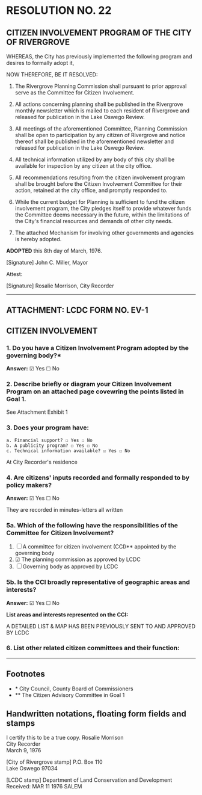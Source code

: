 # RESOLUTION NO. <span class="form-field-filled" data-tooltip="Field filled in on source doc">22</span>

## CITIZEN INVOLVEMENT PROGRAM OF THE CITY OF RIVERGROVE

WHEREAS, the City has previously implemented the following program and desires to formally adopt it,

NOW THEREFORE, BE IT RESOLVED:

1. The Rivergrove Planning Commission shall pursuant to prior approval serve as the Committee for Citizen Involvement.

2. All actions concerning planning shall be published in the Rivergrove monthly newsletter which is mailed to each resident of Rivergrove and released for publication in the Lake Oswego Review.

3. All meetings of the aforementioned Committee, Planning Commission shall be open to participation by any citizen of Rivergrove and notice thereof shall be published in the aforementioned newsletter and released for publication in the Lake Oswego Review.

4. All technical information utilized by any body of this city shall be available for inspection by any citizen at the city office.

5. All recommendations resulting from the citizen involvement program shall be brought before the Citizen Involvement Committee for their action, retained at the city office, and promptly responded to.

6. While the current budget for Planning is sufficient to fund the citizen involvement program, the City pledges itself to provide whatever funds the Committee deems necessary in the future, within the limitations of the City's financial resources and demands of other city needs.

7. The attached Mechanism for involving other governments and agencies is hereby adopted.

**ADOPTED** this <span class="form-field-filled" data-tooltip="Field filled in on source doc">8th</span> day of March, 1976.

[Signature]
<span class="form-field-filled" data-tooltip="Field filled in on source doc">John C. Miller</span>, Mayor

Attest:

[Signature]
<span class="form-field-filled" data-tooltip="Field filled in on source doc">Rosalie Morrison</span>, City Recorder

---

## ATTACHMENT: LCDC FORM NO. EV-1

## CITIZEN INVOLVEMENT

### 1. Do you have a Citizen Involvement Program adopted by the governing body?\*

**Answer:** ☑ Yes ☐ No

### 2. Describe briefly or diagram your Citizen Involvement Program on an attached page covewring the points listed in Goal 1.

<span class="form-field-filled" data-tooltip="Field filled in on source doc">See Attachment Exhibit 1</span>

### 3. Does your program have:

    a. Financial support? ☐ Yes ☐ No
    b. A publicity program? ☐ Yes ☐ No
    c. Technical information available? ☑ Yes ☐ No

<span class="form-field-filled" data-tooltip="Field filled in on source doc">At City Recorder's residence</span>

### 4. Are citizens' inputs recorded and formally responded to by policy makers?

**Answer:** ☑ Yes ☐ No

<span class="form-field-filled" data-tooltip="Field filled in on source doc">They are recorded in minutes-letters all written</span>

### 5a. Which of the following have the responsibilities of the Committee for Citizen Involvement?

1. ☐ A committee for citizen involvement (CCI)\*\* appointed by the governing body
2. ☑ The planning commission as approved by LCDC
3. ☐ Governing body as approved by LCDC

### 5b. Is the CCI broadly representative of geographic areas and interests?

**Answer:** ☑ Yes ☐ No

**List areas and interests represented on the CCI:**

<span class="form-field-filled" data-tooltip="Field filled in on source doc">A DETAILED LIST & MAP HAS BEEN PREVIOUSLY SENT TO AND APPROVED BY LCDC</span>

### 6. List other related citizen committees and their function:

---

## Footnotes

- \* City Council, County Board of Commissioners
- \*\* The Citizen Advisory Committee in Goal 1

## Handwritten notations, floating form fields and stamps

I certify this to be a true copy.
Rosalie Morrison  
City Recorder  
March 9, 1976

[City of Rivergrove stamp]
P.O. Box 110  
Lake Oswego 97034

[LCDC stamp]
Department of Land Conservation and Development  
Received: MAR 11 1976
SALEM
